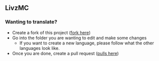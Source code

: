 ## LivzMC

### Wanting to translate?
- Create a fork of this project ([fork here](https://github.com/livzmc/livzmc/fork))
- Go into the folder you are wanting to edit and make some changes
  - If you want to create a new language, please follow what the other languages look like.
- Once you are done, create a pull request ([pulls here](https://github.com/LivzMC/LivzMC/pulls))
